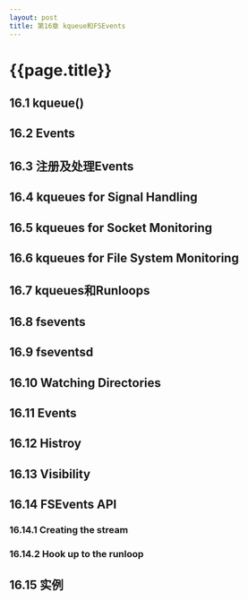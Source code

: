 ```yaml
---
layout: post
title: 第16章 kqueue和FSEvents
---
```

{{page.title}}
===============================

## 16.1 kqueue()

## 16.2 Events

## 16.3 注册及处理Events

## 16.4 kqueues for Signal Handling

## 16.5 kqueues for Socket Monitoring

## 16.6 kqueues for File System Monitoring

## 16.7 kqueues和Runloops

## 16.8 fsevents

## 16.9 fseventsd

## 16.10 Watching Directories

## 16.11 Events

## 16.12 Histroy

## 16.13 Visibility

## 16.14 FSEvents API

### 16.14.1 Creating the stream
### 16.14.2 Hook up to the runloop

## 16.15 实例
